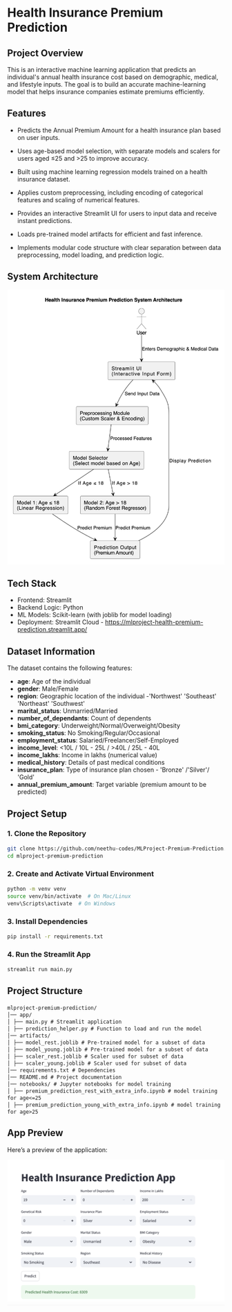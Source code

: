 # Health Insurance Premium Prediction

##  Project Overview  
This is an interactive machine learning application that predicts an individual's annual health insurance cost based on demographic, medical, and lifestyle inputs. The goal is to build an accurate machine-learning model that helps insurance companies estimate premiums efficiently.

## Features
- Predicts the Annual Premium Amount for a health insurance plan based on user inputs.

- Uses age-based model selection, with separate models and scalers for users aged ≤25 and >25 to improve accuracy.

- Built using machine learning regression models trained on a health insurance dataset.

- Applies custom preprocessing, including encoding of categorical features and scaling of numerical features.

- Provides an interactive Streamlit UI for users to input data and receive instant predictions.

- Loads pre-trained model artifacts for efficient and fast inference.

- Implements modular code structure with clear separation between data preprocessing, model loading, and prediction logic.

## System Architecture
<img src="image.png" alt="App Screenshot" width="700">

## Tech Stack
- Frontend: Streamlit
- Backend Logic: Python
- ML Models: Scikit-learn (with joblib for model loading)
- Deployment: Streamlit Cloud - https://mlproject-health-premium-prediction.streamlit.app/

##  Dataset Information  
The dataset contains the following features:  
- **age**: Age of the individual  
- **gender**: Male/Female  
- **region**: Geographic location of the individual -'Northwest' 'Southeast' 'Northeast' 'Southwest' 
- **marital_status**: Unmarried/Married  
- **number_of_dependants**: Count of dependents  
- **bmi_category**: Underweight/Normal/Overweight/Obesity 
- **smoking_status**: No Smoking/Regular/Occasional
- **employment_status**: Salaried/Freelancer/Self-Employed  
- **income_level**: <10L / 10L - 25L / >40L / 25L - 40L  
- **income_lakhs**: Income in lakhs (numerical value)  
- **medical_history**: Details of past medical conditions  
- **insurance_plan**: Type of insurance plan chosen - 'Bronze' /'Silver'/ 'Gold' 
- **annual_premium_amount**: Target variable (premium amount to be predicted)  

##  Project Setup  
### 1. Clone the Repository  
```bash
git clone https://github.com/neethu-codes/MLProject-Premium-Prediction.git
cd mlproject-premium-prediction
```
### 2. Create and Activate Virtual Environment
```bash
python -m venv venv  
source venv/bin/activate  # On Mac/Linux  
venv\Scripts\activate  # On Windows  
```
### 3. Install Dependencies
```bash
pip install -r requirements.txt 
```
### 4. Run the Streamlit App
```bash
streamlit run main.py
```
## Project Structure
```
mlproject-premium-prediction/
│── app/ 
│ ├── main.py # Streamlit application
│ ├── prediction_helper.py # Function to load and run the model
│── artifacts/
│ ├── model_rest.joblib # Pre-trained model for a subset of data
│ ├── model_young.joblib # Pre-trained model for a subset of data
│ ├── scaler_rest.joblib # Scaler used for subset of data
│ ├── scaler_young.joblib # Scaler used for subset of data
│── requirements.txt # Dependencies
│── README.md # Project documentation
│── notebooks/ # Jupyter notebooks for model training
│ ├── premium_prediction_rest_with_extra_info.ipynb # model training for age<=25
│ ├── premium_prediction_young_with_extra_info.ipynb # model training for age>25
```
## App Preview
Here’s a preview of the application:

<img src="health_app_screenshot.png" alt="App Screenshot" width="700">



